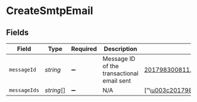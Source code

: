 # CreateSmtpEmail


## Fields

| Field                                                                                                     | Type                                                                                                      | Required                                                                                                  | Description                                                                                               | Example                                                                                                   |
| --------------------------------------------------------------------------------------------------------- | --------------------------------------------------------------------------------------------------------- | --------------------------------------------------------------------------------------------------------- | --------------------------------------------------------------------------------------------------------- | --------------------------------------------------------------------------------------------------------- |
| `messageId`                                                                                               | *string*                                                                                                  | :heavy_minus_sign:                                                                                        | Message ID of the transactional email sent                                                                | <201798300811.5787683@relay.domain.com>                                                                   |
| `messageIds`                                                                                              | *string*[]                                                                                                | :heavy_minus_sign:                                                                                        | N/A                                                                                                       | ["\u003c201798300811.5787683@relay.domain.com\u003e","\u003c201798300811.5787683@relay.domain.com\u003e"] |